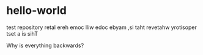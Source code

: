 # hello-world
test repository 
retal ereh emoc lliw edoc ebyam ,si taht revetahw yrotisoper tset a is sihT


Why is everything backwards?
